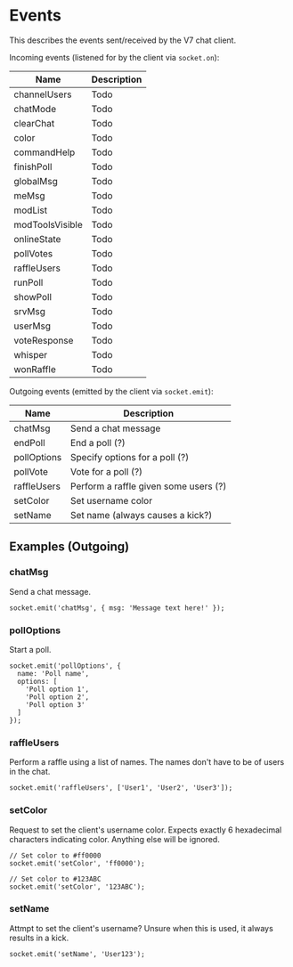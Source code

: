 Events
======

This describes the events sent/received by the V7 chat client.

Incoming events (listened for by the client via `socket.on`):

Name            | Description
--------------- | -----------
channelUsers    | Todo
chatMode        | Todo
clearChat       | Todo
color           | Todo
commandHelp     | Todo
finishPoll      | Todo
globalMsg       | Todo
meMsg           | Todo
modList         | Todo
modToolsVisible | Todo
onlineState     | Todo
pollVotes       | Todo
raffleUsers     | Todo
runPoll         | Todo
showPoll        | Todo
srvMsg          | Todo
userMsg         | Todo
voteResponse    | Todo
whisper         | Todo
wonRaffle       | Todo

Outgoing events (emitted by the client via `socket.emit`):

Name            | Description
--------------- | -----------
chatMsg         | Send a chat message
endPoll         | End a poll (?)
pollOptions     | Specify options for a poll (?)
pollVote        | Vote for a poll (?)
raffleUsers     | Perform a raffle given some users (?)
setColor        | Set username color
setName         | Set name (always causes a kick?)


Examples (Outgoing)
-------------------

### chatMsg

Send a chat message.

```
socket.emit('chatMsg', { msg: 'Message text here!' });
```

### pollOptions

Start a poll.

```
socket.emit('pollOptions', {
  name: 'Poll name',
  options: [
    'Poll option 1',
    'Poll option 2',
    'Poll option 3'
  ]
});
```

### raffleUsers

Perform a raffle using a list of names. The names don't have to
be of users in the chat.

```
socket.emit('raffleUsers', ['User1', 'User2', 'User3']);
```

### setColor

Request to set the client's username color. Expects exactly 6 hexadecimal characters
indicating color. Anything else will be ignored.

```
// Set color to #ff0000
socket.emit('setColor', 'ff0000');

// Set color to #123ABC
socket.emit('setColor', '123ABC');
```

### setName

Attmpt to set the client's username? Unsure when this is used, it always results in a kick.

```
socket.emit('setName', 'User123');
```
